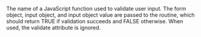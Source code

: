 The name of a JavaScript function used to validate user input. The form object, input object,
	and input object value are passed to the routine, which should return TRUE if validation succeeds and
	FALSE otherwise. When used, the validate attribute is ignored.
